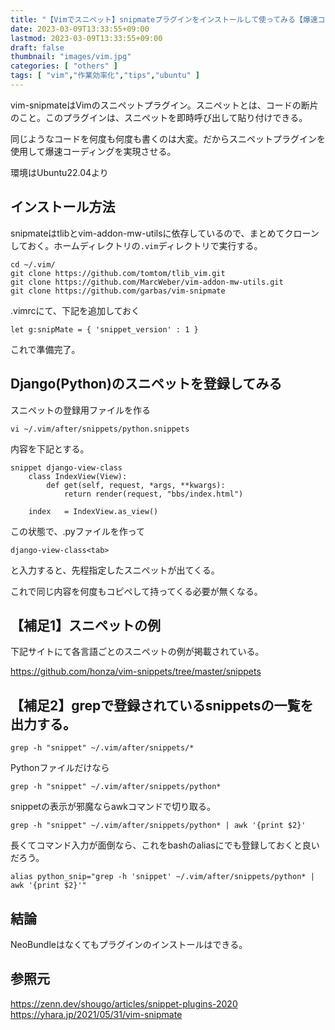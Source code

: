 ```yaml
---
title: "【Vimでスニペット】snipmateプラグインをインストールして使ってみる【爆速コーディング】"
date: 2023-03-09T13:33:55+09:00
lastmod: 2023-03-09T13:33:55+09:00
draft: false
thumbnail: "images/vim.jpg"
categories: [ "others" ]
tags: [ "vim","作業効率化","tips","ubuntu" ]
---
```


vim-snipmateはVimのスニペットプラグイン。スニペットとは、コードの断片のこと。このプラグインは、スニペットを即時呼び出して貼り付けできる。

同じようなコードを何度も何度も書くのは大変。だからスニペットプラグインを使用して爆速コーディングを実現させる。

環境はUbuntu22.04より

## インストール方法

snipmateはtlibとvim-addon-mw-utilsに依存しているので、まとめてクローンしておく。ホームディレクトリの`.vim`ディレクトリで実行する。

    cd ~/.vim/
    git clone https://github.com/tomtom/tlib_vim.git
    git clone https://github.com/MarcWeber/vim-addon-mw-utils.git
    git clone https://github.com/garbas/vim-snipmate


.vimrcにて、下記を追加しておく

    let g:snipMate = { 'snippet_version' : 1 } 

これで準備完了。


## Django(Python)のスニペットを登録してみる

スニペットの登録用ファイルを作る

    vi ~/.vim/after/snippets/python.snippets

内容を下記とする。


```
snippet django-view-class
    class IndexView(View):
        def get(self, request, *args, **kwargs):
            return render(request, "bbs/index.html")
    
    index   = IndexView.as_view()
```

この状態で、.pyファイルを作って

    django-view-class<tab>

と入力すると、先程指定したスニペットが出てくる。

これで同じ内容を何度もコピペして持ってくる必要が無くなる。


## 【補足1】スニペットの例

下記サイトにて各言語ごとのスニペットの例が掲載されている。

https://github.com/honza/vim-snippets/tree/master/snippets


## 【補足2】grepで登録されているsnippetsの一覧を出力する。

    grep -h "snippet" ~/.vim/after/snippets/*

Pythonファイルだけなら

    grep -h "snippet" ~/.vim/after/snippets/python*

snippetの表示が邪魔ならawkコマンドで切り取る。

    grep -h "snippet" ~/.vim/after/snippets/python* | awk '{print $2}'


長くてコマンド入力が面倒なら、これをbashのaliasにでも登録しておくと良いだろう。

    alias python_snip="grep -h 'snippet' ~/.vim/after/snippets/python* | awk '{print $2}'"



## 結論

NeoBundleはなくてもプラグインのインストールはできる。



## 参照元

https://zenn.dev/shougo/articles/snippet-plugins-2020
https://yhara.jp/2021/05/31/vim-snipmate


